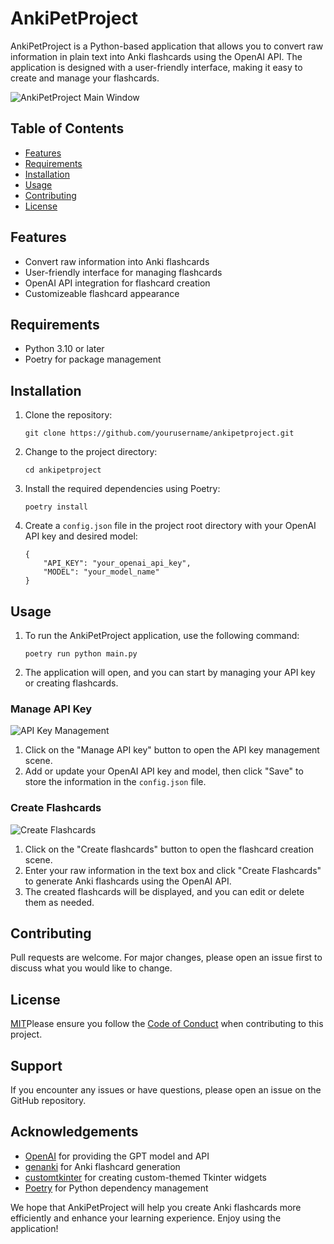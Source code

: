 # AnkiPetProject

AnkiPetProject is a Python-based application that allows you to convert raw information in plain text into Anki flashcards using the OpenAI API. The application is designed with a user-friendly interface, making it easy to create and manage your flashcards.

![AnkiPetProject Main Window](images/main_window.png)

## Table of Contents
- [Features](#features)
- [Requirements](#requirements)
- [Installation](#installation)
- [Usage](#usage)
- [Contributing](#contributing)
- [License](#license)

## Features
- Convert raw information into Anki flashcards
- User-friendly interface for managing flashcards
- OpenAI API integration for flashcard creation
- Customizeable flashcard appearance

## Requirements
- Python 3.10 or later
- Poetry for package management

## Installation
1. Clone the repository:
   ```
   git clone https://github.com/yourusername/ankipetproject.git
   ```
2. Change to the project directory:
   ```
   cd ankipetproject
   ```
3. Install the required dependencies using Poetry:
   ```
   poetry install
   ```
4. Create a `config.json` file in the project root directory with your OpenAI API key and desired model:
   ```
   {
       "API_KEY": "your_openai_api_key",
       "MODEL": "your_model_name"
   }
   ```

## Usage
1. To run the AnkiPetProject application, use the following command:
   ```
   poetry run python main.py
   ```
2. The application will open, and you can start by managing your API key or creating flashcards.

### Manage API Key
![API Key Management](images/api_key_management.png)
1. Click on the "Manage API key" button to open the API key management scene.
2. Add or update your OpenAI API key and model, then click "Save" to store the information in the `config.json` file.

### Create Flashcards
![Create Flashcards](images/create_flashcards.png)
1. Click on the "Create flashcards" button to open the flashcard creation scene.
2. Enter your raw information in the text box and click "Create Flashcards" to generate Anki flashcards using the OpenAI API.
3. The created flashcards will be displayed, and you can edit or delete them as needed.

## Contributing
Pull requests are welcome. For major changes, please open an issue first to discuss what you would like to change.

## License
[MIT](LICENSE)Please ensure you follow the [Code of Conduct](CODE_OF_CONDUCT.md) when contributing to this project.

## Support
If you encounter any issues or have questions, please open an issue on the GitHub repository.

## Acknowledgements
- [OpenAI](https://www.openai.com/) for providing the GPT model and API
- [genanki](https://github.com/kerrickstaley/genanki) for Anki flashcard generation
- [customtkinter](https://github.com/jrenner/customtkinter) for creating custom-themed Tkinter widgets
- [Poetry](https://python-poetry.org/) for Python dependency management

We hope that AnkiPetProject will help you create Anki flashcards more efficiently and enhance your learning experience. Enjoy using the application!
